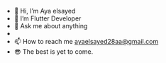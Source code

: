- 👋 Hi, I’m Aya elsayed
- 👀 I’m Flutter Developer
- 💬 Ask me about anything
-
- 📫 How to reach me ayaelsayed28aa@gmail.com
-  😎 The best is yet to come.

<!---
ayaElsayedBader/ayaElsayedBader is a ✨ special ✨ repository because its `README.md` (this file) appears on your GitHub profile.
You can click the Preview link to take a look at your changes.
--->
